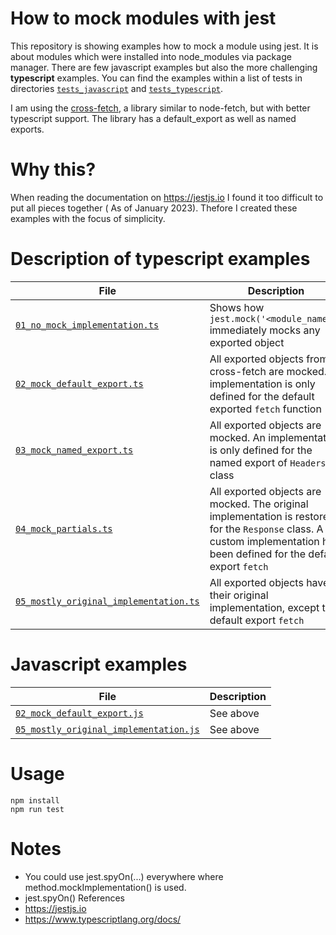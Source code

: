 # How to mock modules with jest

This repository is showing examples how to mock a module using jest. It is about modules which were installed into node_modules via package manager. There are few javascript examples but also the more challenging **typescript** examples. You can find the examples within a list of tests in directories [`tests_javascript`](tests_javascript) and [`tests_typescript`](tests_typescript).

I am using the [cross-fetch](https://www.npmjs.com/package/cross-fetch), a library similar to node-fetch, but with better typescript support. The library has a default_export as well as named exports.

# Why this?

When reading the documentation on https://jestjs.io I found it too difficult to put all pieces together ( As of January 2023). Thefore I created these examples with the focus of simplicity.

# Description of typescript examples

| File          | Description       |
|---------------|-------------------|
| [`01_no_mock_implementation.ts`](tests_typescript/01_no_mock_implementation.ts)               | Shows how `jest.mock('<module_name'>)` immediately mocks any exported object |
| [`02_mock_default_export.ts`](tests_typescript/02_mock_default_export.ts)                | All exported objects from cross-fetch are mocked. An implementation is only defined for the default exported `fetch` function |
| [`03_mock_named_export.ts`](tests_typescript/03_mock_named_export.ts)                  | All exported objects are mocked. An implementation is only defined for the named export of `Headers` class |
| [`04_mock_partials.ts`](tests_typescript/04_mock_partials.ts)                      | All exported objects are mocked. The original implementation is restored for the `Response` class. A custom implementation has been defined for the default export `fetch` |
| [`05_mostly_original_implementation.ts`](tests_typescript/05_mostly_original_implementation.ts) | All exported objects have their original implementation, except the default export `fetch`  |

# Javascript examples

| File | Description |
|------|-------------|
|[`02_mock_default_export.js`](tests_javascript/02_mock_default_export.js) | See above |
|[`05_mostly_original_implementation.js`](tests_javascript/05_mostly_original_implementation.js) | See above |

# Usage

```
npm install
npm run test
```


# Notes
* You could use jest.spyOn(...) everywhere where method.mockImplementation() is used.
* jest.spyOn() 
References
* https://jestjs.io
* https://www.typescriptlang.org/docs/
